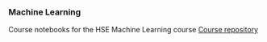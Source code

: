 ### Machine Learning

Course notebooks for the HSE Machine Learning course
[Course repository](https://github.com/aleksandr-dzhumurat/ml_intro_hse)
